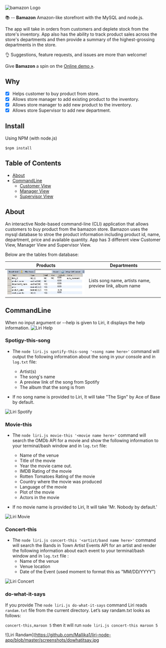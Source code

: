 ![bamazon Logo](https://github.com/Mallika1/liri-node-app/blob/master/screenshots/liri_logo.png)

:books: -- **Bamazon** Amazon-like storefront with the MySQL and node.js.

<Build Status Coverage Status First timers friendly>

The app will take in orders from customers and deplete stock from the store's inventory. App also has the ability to track product sales across the store's departments and then provide a summary of the highest-grossing departments in the store.

:ok_hand: Suggestions, feature requests, and issues are more than welcome!

Give **Bamazon** a spin on the [Online demo »](https://drive.google.com/file/d/1JZzxTmOKVyYKDcAJQG8CQGxV0eFLv8vE/view).

## Why

- [x] Helps customer to buy product from store.
- [x] Allows store manager to add existing product to the inventory.
- [x] Allows store manager to add new product to the inventory.
- [x] Allows store Supervisor to add new department.

## Install

Using NPM (with node.js)

 `$npm install`

## Table of Contents

* [About](#About)
* [CommandLine](#CommandLine)
   - [Customer View](#bamazonCustomer )
   - [Manager View](#bamazonManager)
   - [Supervisor View](#bamazonSupervisor)


## About

An interactive Node-based command-line (CLI) application that allows customers to buy product from the bamazon store.
Bamazon uses the mysql database to stroe the product information including product id, name, department, price and available quantity. App has 3 different view Customer View, Manager View and Supervisor View.

Below are the tables from database: 

| Products | Departments | 
| --- | --- |
| ![Liri Help](https://github.com/Mallika1/bamazon/blob/master/Screenshots/productTable.jpg)| Lists song name, artists name, preview link, album name |


## CommandLine

When no input argument or --help is given to Liri, it displays the help information.
![Liri Help](https://github.com/Mallika1/liri-node-app/blob/master/screenshots/cmdhelp.JPG)


### Spotigy-this-song 

* The ```node liri.js spotify-this-song '<song name here>'``` command will output the following information about the song in your  console and in `log.txt` file:
     - Artist(s)
     - The song's name
     - A preview link of the song from Spotify
     - The album that the song is from

* If no song name is provided to Liri, It will take "The Sign" by Ace of Base by default.

![Liri Spotify](https://github.com/Mallika1/liri-node-app/blob/master/screenshots/concert.JPG)

### Movie-this

* The ```node liri.js movie-this '<movie name here>'``` command will search the OMDb API for a movie and show the following information to your terminal/bash window and in `log.txt` file:
    - Name of the venue
    - Title of the movie
    - Year the movie came out.
    - IMDB Rating of the movie
    - Rotten Tomatoes Rating of the movie
    - Country where the movie was produced
    - Language of the movie
    - Plot of the movie
    - Actors in the movie

* If no movie name is provided to Liri, It will take 'Mr. Nobody by default.'

![Liri Movie](https://github.com/Mallika1/liri-node-app/blob/master/screenshots/movie.jpg)

### Concert-this

* The ```node liri.js concert-this '<artist/band name here>'``` command will search the Bands in Town Artist Events API for an artist and render the following information about each event to your terminal/bash window and in `log.txt` file :
    - Name of the venue
    - Venue location
    - Date of the Event (used moment to format this as "MM/DD/YYYY")

![Liri Concert](https://github.com/Mallika1/liri-node-app/blob/master/screenshots/concert.JPG)

### do-what-it-says

If you provide The ```node liri.js do-what-it-says``` command Liri reads `randam.txt` file from the current directory.
Let’s say randam.txt looks as follows:

`concert-this,maroon 5`  then it will run `node liri.js concert-this maroon 5`

![Liri Randam](https://github.com/Mallika1/liri-node-app/blob/master/screenshots/dowhatitsay.jpg
